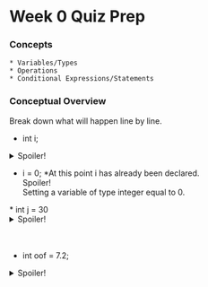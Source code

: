 # Week 0 Quiz Prep

### Concepts
    * Variables/Types
    * Operations
    * Conditional Expressions/Statements

### Conceptual Overview
Break down what will happen line by line.
   * int i;
   <details>
   <summary>Spoiler!</summary>
      Declaring a variable of type int with the name i.

   </details>

   * i = 0;
      *At this point i has already been declared.
    <summary>Spoiler!</summary>
      Setting a variable of type integer equal to 0.

   </details>
   * int j = 30
   <details>
   <summary>Spoiler!</summary>
      Did you notice the missing semi-colon? The program will crash and burn.

   </details>
   <br></br>
   
   * int oof = 7.2;
   <details>
   <summary>Spoiler!</summary>
      We have declared a variable of type int. However we have set it equal to 7.2. Unlike doubles an int is not capabale of having decimals. So it will be equal to 7.
   </details>
   <br></br>
   
   
